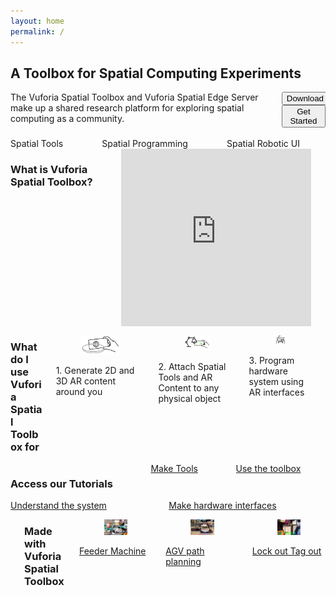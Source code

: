 ```yaml
---
layout: home
permalink: /
---
```

<!--- references for styling: https://bulma.io/documentation/ --->

<section class="section">
    <div class="container">
        <h1 class="title">A Toolbox for Spatial Computing Experiments</h1>
    </div>
    <div class="container">
        <div class="columns is-vcentered  is-multiline ">
            <div class="column">
                The Vuforia Spatial Toolbox and Vuforia Spatial Edge Server make up a shared research platform for exploring spatial computing as a community.
            </div>
            <div class="column is-one-third">
                <div class="buttons">
                    <button class="button is-success is-outlined is-pulled-right" onclick="location.href='/docs/use';">Download</button>
                    <button class="button is-success is-outlined is-pulled-right" onclick="location.href='/docs/use';">Get Started</button>
                </div>
            </div>
        </div>
    </div>
    <div class="container">
        <div class="columns is-vcentered is-centered  is-multiline ">
            <div class="column is-one-third">
                <img src="resources/distance.gif" alt=""/>
                <div class="column is-full">
                    Spatial Tools
                </div>
            </div>
            <div class="column is-one-third">
                <img src="resources/vst.gif" alt=""/>
                <div class="column is-full">
                    Spatial Programming
                </div>
            </div>
            <div class="column is-one-third">
                <img src="resources/mir.gif" alt=""/>
                <div class="column is-full">
                    Spatial Robotic UI
                </div>
            </div>
        </div>
    </div>
</section>



<div class="columns is-vcentered is-centered is-0  is-multiline ">
  <div class="column is-full">
    <h3>What is Vuforia Spatial Toolbox?</h3>
  </div><div class="column is-full" style="position: relative; width: 100%; height: 0; padding-bottom: 56.25%;">
              <iframe src="https://www.youtube.com/embed/JLP2t7yymnQ?rel=0" frameborder="0" allow="autoplay;" allowfullscreen class="video" style="position: absolute;top: 0; left: 0; width: 100%; height: 100%;">
              <img src = "resources/toolboxVideoPlaceholder.jpg" border = "0">
              </iframe>
       </div>
        <div class="column is-full">
         &nbsp;
           </div>
  </div>
  
  <div class="columns is-vcentered is-centered  is-multiline ">
  <div class="column is-full">
  <h3>What do I use Vuforia Spatial Toolbox for</h3>
  </div>
  <div class="column is-one-third">
  <figure class="image is-5by3">
    <img src="resources/what1.jpg" alt="Image of Reality Server"/>
    </figure>
    <div class="column is-info">
        1. Generate 2D and 3D AR content around you 
    </div>
  </div>
  <div class="column is-one-third">
  <figure class="image is-5by3">
    <img src="resources/what3.jpg" alt="Image of Reality Server"/>
    </figure>
    <div class="column">
        2. Attach Spatial Tools and AR  Content to any physical object
    </div>
  </div>
  <div class="column is-one-third">
  <figure class="image is-5by3">
    <img src="resources/what2.jpg" alt="Image of Reality Server"/>
    </figure>
    <div class="column">
        3. Program hardware system using AR interfaces
    </div>
  </div>
   <div class="column is-full">
    &nbsp;
      </div>
</div>

<div class="columns is-vcentered is-centered  is-multiline ">
 <div class="column is-full">
    <h3>Access our Tutorials</h3>
  </div>
  <div class="column is-half">
   <a class="button is-medium is-fullwidth is-info is-outlined" href="https://github.com/ptcrealitylab/vuforia-spatial-toolbox-documentation/tree/master/make%20tools">
   Make Tools</a>
  </div>
  <div class="column is-half">
   <a class="button is-medium is-fullwidth is-info is-outlined" href="https://github.com/ptcrealitylab/vuforia-spatial-toolbox-documentation/tree/master/use">
   Use the toolbox</a>
  </div>
  </div><div class="columns is-vcentered is-centered">
  <div class="column is-half">
   <a class="button is-medium is-fullwidth is-info is-outlined" href="https://github.com/ptcrealitylab/vuforia-spatial-toolbox-documentation/tree/master/understandSystem">
   Understand the system</a>
  </div>
  <div class="column is-half">
    <a class="button is-medium is-fullwidth is-info is-outlined" href="https://github.com/ptcrealitylab/vuforia-spatial-toolbox-documentation/tree/master/interfaceWithHardware">
    Make hardware interfaces</a>
  </div>
</div>


<div class="columns is-vcentered is-centered  is-multiline">
  <div class="column is-full">
    &nbsp;
 </div>
 <div class="column is-full">
    <h3>Made with Vuforia Spatial Toolbox</h3>
  </div>
  <div class="column is-one-third">
  <div class="card">
    <div class="card-image">
        <figure class="image is-5by3">
            <img src="resources/feeder.jpg" alt="Placeholder image">
        </figure>
    </div>
    <div class="card-content">
           <a href="https://www.ptc.com/en/about/reality-lab/portfolio/research/editing-reality">Feeder Machine</a>
    </div>
</div>
  </div>
  <div class="column is-one-third">
<div class="card">
    <div class="card-image">
        <figure class="image is-5by3">
            <img src="resources/frida.jpg" alt="Placeholder image">
        </figure>
    </div>
    <div class="card-content">
        <div class="content">
            <a href="https://www.ptc.com/en/about/reality-lab/portfolio/research/kinetic-ar">AGV path planning</a>
        </div>
    </div>
</div>
  </div>
    <div class="column is-one-third">
  <div class="card">
        <a href="https://www.ptc.com/en/about/reality-lab/portfolio/experiment/editing-ar-in-space">
        <div class="card-image">
          <figure class="image is-5by3">
              <img src="resources/loto.jpg" alt="Placeholder image">
          </figure>      
      </div>
      <div class="card-content">
          Lock out Tag out
      </div>
      </a>
  </div>
  </div>
  </div>